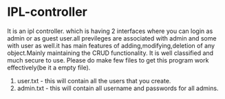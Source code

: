 # IPL-controller
It is an ipl controller. which is having 2 interfaces where you can login as admin or as guest user.all previleges are associated with admin and some with user as well.it has main features of adding,modifying,deletion of any object.Mainly maintaining the CRUD functionality. It is well classified and much secure to use.
Please do make few files to get this program work effectively(be it a empty file).
1. user.txt - this will contain all the users that you create.
2. admin.txt - this will contain all username and passwords for all admins.


